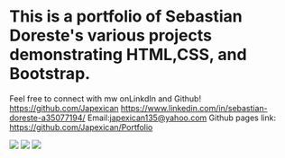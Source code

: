 # This is a portfolio of Sebastian Doreste's various projects demonstrating HTML,CSS, and Bootstrap.
Feel free to connect with mw onLinkdIn and Github!
https://github.com/Japexican
https://www.linkedin.com/in/sebastian-doreste-a35077194/
Email:japexican135@yahoo.com
Github pages link: https://github.com/Japexican/Portfolio

<img src= "assets/images/About-me-screenshot.png">
<img src= "assets/images/portfolio-screenshot.png">
<img src= "assets/images/contact-page-screenshot.png">
